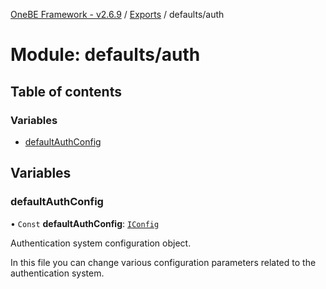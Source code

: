 [OneBE Framework - v2.6.9](../README.md) / [Exports](../modules.md) / defaults/auth

# Module: defaults/auth

## Table of contents

### Variables

- [defaultAuthConfig](defaults_auth.md#defaultauthconfig)

## Variables

### defaultAuthConfig

• `Const` **defaultAuthConfig**: [`IConfig`](../interfaces/System_IConfig.IConfig.md)

Authentication system configuration object.

In this file you can change various configuration parameters related to the
authentication system.
